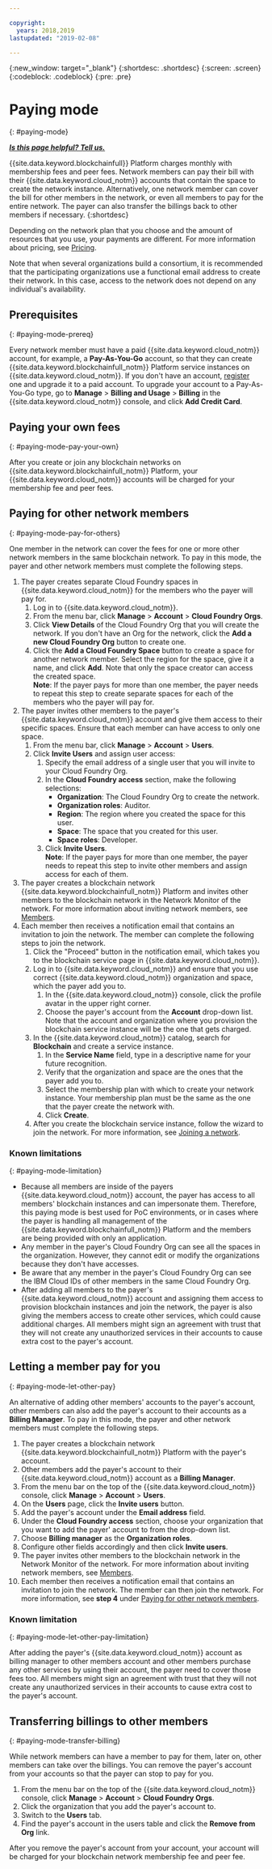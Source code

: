 ```yaml
---

copyright:
  years: 2018,2019
lastupdated: "2019-02-08"

---
```


{:new_window: target="_blank"}
{:shortdesc: .shortdesc}
{:screen: .screen}
{:codeblock: .codeblock}
{:pre: .pre}

# Paying mode
{: #paying-mode}


***[Is this page helpful? Tell us.](https://www.surveygizmo.com/s3/4501493/IBM-Blockchain-Documentation)***


{{site.data.keyword.blockchainfull}} Platform charges monthly with membership fees and peer fees. Network members can pay their bill with their {{site.data.keyword.cloud_notm}} accounts that contain the space to create the network instance. Alternatively, one network member can cover the bill for other members in the network, or even all members to pay for the entire network. The payer can also transfer the billings back to other members if necessary.
{:shortdesc}

Depending on the network plan that you choose and the amount of resources that you use, your payments are different. For more information about pricing, see [Pricing](/docs/services/blockchain/howto/pricing.html#ibp-pricing).

Note that when several organizations build a consortium, it is recommended that the participating organizations use a functional email address to create their network. In this case, access to the network does not depend on any individual's availability.


## Prerequisites
{: #paying-mode-prereq}

Every network member must have a paid {{site.data.keyword.cloud_notm}} account, for example, a **Pay-As-You-Go** account, so that they can create {{site.data.keyword.blockchainfull_notm}} Platform service instances on {{site.data.keyword.cloud_notm}}. If you don't have an account, [register](https://console.bluemix.net/registration/) one and upgrade it to a paid account. To upgrade your account to a Pay-As-You-Go type, go to **Manage** > **Billing and Usage** > **Billing** in the {{site.data.keyword.cloud_notm}} console, and click **Add Credit Card**.


## Paying your own fees
{: #paying-mode-pay-your-own}

After you create or join any blockchain networks on {{site.data.keyword.blockchainfull_notm}} Platform, your {{site.data.keyword.cloud_notm}} accounts will be charged for your membership fee and peer fees.


## Paying for other network members
{: #paying-mode-pay-for-others}

One member in the network can cover the fees for one or more other network members in the same blockchain network. To pay in this mode, the payer and other network members must complete the following steps.

1. The payer creates separate Cloud Foundry spaces in {{site.data.keyword.cloud_notm}} for the members who the payer will pay for.
   1. Log in to {{site.data.keyword.cloud_notm}}.
   2. From the menu bar, click **Manage** > **Account** > **Cloud Foundry Orgs**.
   3. Click **View Details** of the Cloud Foundry Org that you will create the network. If you don't have an Org for the network, click the **Add a new Cloud Foundry Org** button to create one.
   4. Click the **Add a Cloud Foundry Space** button to create a space for another network member. Select the region for the space, give it a name, and click **Add**.  Note that only the space creator can access the created space.  
   **Note**: If the payer pays for more than one member, the payer needs to repeat this step to create separate spaces for each of the members who the payer will pay for.
2. The payer invites other members to the payer's {{site.data.keyword.cloud_notm}} account and give them access to their specific spaces. Ensure that each member can have access to only one space.
   1. From the menu bar, click **Manage** > **Account** > **Users**.  
   2. Click **Invite Users** and assign user access:
      1. Specify the email address of a single user that you will invite to your Cloud Foundry Org.
      2. In the **Cloud Foundry access** section, make the following selections:
         - **Organization**: The Cloud Foundry Org to create the network.
         - **Organization roles**: Auditor.
         - **Region**: The region where you created the space for this user.
         - **Space**: The space that you created for this user.
         - **Space roles**: Developer.
      3. Click **Invite Users**.  
   **Note**: If the payer pays for more than one member, the payer needs to repeat this step to invite other members and assign access for each of them.
3. The payer creates a blockchain network {{site.data.keyword.blockchainfull_notm}} Platform and invites other members to the blockchain network in the Network Monitor of the network. For more information about inviting network members, see [Members](/docs/services/blockchain/v10_dashboard.html#ibp-dashboard-members).
4. Each member then receives a notification email that contains an invitation to join the network. The member can complete the following steps to join the network.
   1. Click the "Proceed" button in the notification email, which takes you to the blockchain service page in {{site.data.keyword.cloud_notm}}.
   2. Log in to {{site.data.keyword.cloud_notm}} and ensure that you use correct {{site.data.keyword.cloud_notm}} organization and space, which the payer add you to.
      1. In the {{site.data.keyword.cloud_notm}} console, click the profile avatar in the upper right corner.
      2. Choose the payer's account from the **Account** drop-down list.  Note that the account and organization where you provision the blockchain service instance will be the one that gets charged.  
   3. In the {{site.data.keyword.cloud_notm}} catalog, search for **Blockchain** and create a service instance.
      1. In the **Service Name** field, type in a descriptive name for your future recognition.
      2. Verify that the organization and space are the ones that the payer add you to.
      3. Select the membership plan with which to create your network instance. Your membership plan must be the same as the one that the payer create the network with.
      4. Click **Create**.
   4. After you create the blockchain service instance, follow the wizard to join the network.  For more information, see [Joining a network](/docs/services/blockchain/get_start.html#getting-started-with-enterprise-plan-join-nw).

### Known limitations
{: #paying-mode-limitation}
- Because all members are inside of the payers {{site.data.keyword.cloud_notm}} account, the payer has access to all members' blockchain instances and can impersonate them. Therefore, this paying mode is best used for PoC environments, or in cases where the payer is handling all management of the {{site.data.keyword.blockchainfull_notm}} Platform and the members are being provided with only an application.  
- Any member in the payer's Cloud Foundry Org can see all the spaces in the organization.  However, they cannot edit or modify the organizations because they don't have accesses.  
- Be aware that any member in the payer's Cloud Foundry Org can see the IBM Cloud IDs of other members in the same Cloud Foundry Org.  
- After adding all members to the payer's {{site.data.keyword.cloud_notm}} account and assigning them access to provision blockchain instances and join the network, the payer is also giving the members access to create other services, which could cause additional charges. All members might sign an agreement with trust that they will not create any unauthorized services in their accounts to cause extra cost to the payer's account.  

## Letting a member pay for you
{: #paying-mode-let-other-pay}

An alternative of adding other members' accounts to the payer's account, other members can also add the payer's account to their accounts as a **Billing Manager**. To pay in this mode, the payer and other network members must complete the following steps.

1. The payer creates a blockchain network {{site.data.keyword.blockchainfull_notm}} Platform with the payer's account.
2. Other members add the payer's account to their {{site.data.keyword.cloud_notm}} account as a **Billing Manager**.
  1. From the menu bar on the top of the {{site.data.keyword.cloud_notm}} console, click **Manage** > **Account** > **Users**.
  2. On the **Users** page, click the **Invite users** button.
  3. Add the payer's account under the **Email address** field.
  4. Under the **Cloud Foundry access** section, choose your organization that you want to add the payer' account to from the drop-down list.
  5. Choose **Billing manager** as the **Organization roles**.
  6. Configure other fields accordingly and then click **Invite users**.  
3. The payer invites other members to the blockchain network in the Network Monitor of the network. For more information about inviting network members, see [Members](/docs/services/blockchain/v10_dashboard.html#ibp-dashboard-members).
4. Each member then receives a notification email that contains an invitation to join the network. The member can then join the network. For more information, see **step 4** under [Paying for other network members](/docs/services/blockchain/howto/paying_mode.html#paying-mode-pay-for-others).

### Known limitation
{: #paying-mode-let-other-pay-limitation}

After adding the payer's {{site.data.keyword.cloud_notm}} account as billing manager to other members account and other members purchase any other services by using their account, the payer need to cover those fees too. All members might sign an agreement with trust that they will not create any unauthorized services in their accounts to cause extra cost to the payer's account.  


## Transferring billings to other members
{: #paying-mode-transfer-billing}

While network members can have a member to pay for them, later on, other members can take over the billings. You can remove the payer's account from your accounts so that the payer can stop to pay for you.

1. From the menu bar on the top of the {{site.data.keyword.cloud_notm}} console, click **Manage** > **Account** > **Cloud Foundry Orgs**.
2. Click the organization that you add the payer's account to.
3. Switch to the **Users** tab.
4. Find the payer's account in the users table and click the **Remove from Org** link.

After you remove the payer's account from your account, your account will be charged for your blockchain network membership fee and peer fee.
